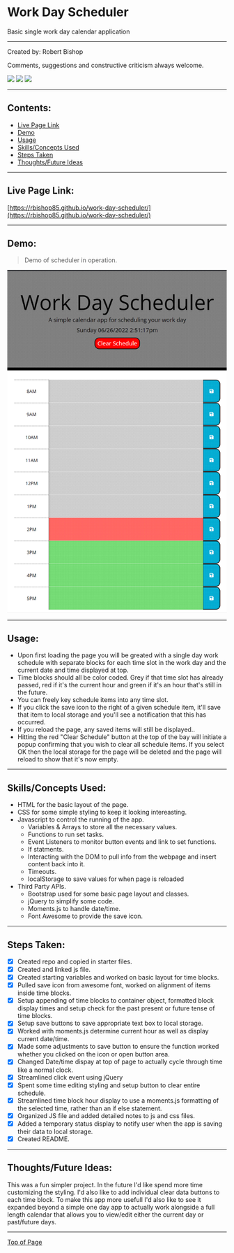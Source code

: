 # Work Day Scheduler

Basic single work day calendar application

---

Created by: Robert Bishop

Comments, suggestions and constructive criticism always welcome.

<a href="mailto: rbishop85@gmail.com"><img src="https://img.shields.io/badge/Gmail-D14836?style=for-the-badge&logo=gmail&logoColor=white"></a>
<a href="https://github.com/rbishop85" target="_blank"><img src="	https://img.shields.io/badge/GitHub-100000?style=for-the-badge&logo=github&logoColor=white"></a>
<a href="https://www.linkedin.com/in/robert-m-bishop/" target="_blank"><img src="https://img.shields.io/badge/LinkedIn-0077B5?style=for-the-badge&logo=linkedin&logoColor=white"></a>

---

## Contents:
* [Live Page Link](#live-page-link)
* [Demo](#demo)
* [Usage](#usage)
* [Skills/Concepts Used](#skillsconcepts-used)
* [Steps Taken](#steps-taken)
* [Thoughts/Future Ideas](#thoughtsfuture-ideas)

---

## Live Page Link:

[https://rbishop85.github.io/work-day-scheduler/](https://rbishop85.github.io/work-day-scheduler/)

---

## Demo:

> Demo of scheduler in operation.

![Demo of scheduler in operation.](./assets/images/schedulerdemo.gif)

---

## Usage:

- Upon first loading the page you will be greated with a single day work schedule with separate blocks for each time slot in the work day and the current date and time displayed at top.
- Time blocks should all be color coded. Grey if that time slot has already passed, red if it's the current hour and green if it's an hour that's still in the future.
- You can freely key schedule items into any time slot.
- If you click the save icon to the right of a given schedule item, it'll save that item to local storage and you'll see a notification that this has occurred.
- If you reload the page, any saved items will still be displayed..
- Hitting the red "Clear Schedule" button at the top of the bay will initiate a popup confirming that you wish to clear all schedule items.  If you select OK then the local storage for the page will be deleted and the page will reload to show that it's now empty.

---

## Skills/Concepts Used:

* HTML for the basic layout of the page.
* CSS for some simple styling to keep it looking intereasting.
* Javascript to control the running of the app.
  - Variables & Arrays to store all the necessary values.
  - Functions to run set tasks.
  - Event Listeners to monitor button events and link to set functions.
  - If statments.
  - Interacting with the DOM to pull info from the webpage and insert content back into it.
  - Timeouts.
  - localStorage to save values for when page is reloaded
* Third Party APIs.
  - Bootstrap used for some basic page layout and classes.
  - jQuery to simplify some code.
  - Moments.js to handle date/time.
  - Font Awesome to provide the save icon.

---

## Steps Taken:

- [x] Created repo and copied in starter files.
- [x] Created and linked js file.
- [x] Created starting variables and worked on basic layout for time blocks.
- [x] Pulled save icon from awesome font, worked on alignment of items inside time blocks.
- [x] Setup appending of time blocks to container object, formatted block display times and setup check for the past present or future tense of time blocks.
- [x] Setup save buttons to save appropriate text box to local storage.
- [x] Worked with moments.js determine current hour as well as display current date/time.
- [x] Made some adjustments to save button to ensure the function worked whether you clicked on the icon or open button area.
- [x] Changed Date/time dispay at top of page to actually cycle through time like a normal clock.
- [x] Streamlined click event using jQuery
- [x] Spent some time editing styling and setup button to clear entire schedule.
- [x] Streamlined time block hour display to use a moments.js formatting of the selected time, rather than an if else statement.
- [x] Organized JS file and added detailed notes to js and css files.
- [x] Added a temporary status display to notify user when the app is saving their data to local storage.
- [x] Created README.

---

## Thoughts/Future Ideas:

This was a fun simpler project.  In the future I'd like spend more time customizing the styling.  I'd also like to add individual clear data buttons to each time block.  To make this app more usefull I'd also like to see it expanded beyond a simple one day app to actually work alongside a full length calendar that allows you to view/edit either the current day or past/future days.

---

[Top of Page](#work-day-scheduler)